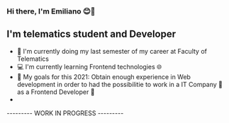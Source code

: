 ### Hi there, I'm Emiliano 😊👋

## I'm telematics student and Developer
- 📕 I'm currently doing my last semester of my career at Faculty of Telematics
- 💻 I'm currently learning Frontend technologies 🌐
- 📌 My goals for this 2021: Obtain enough experience in Web development in order to had the possibilitie to work in a IT Company 🏢 as a Frontend Developer 💼
- 
 --------- WORK IN PROGRESS ---------
